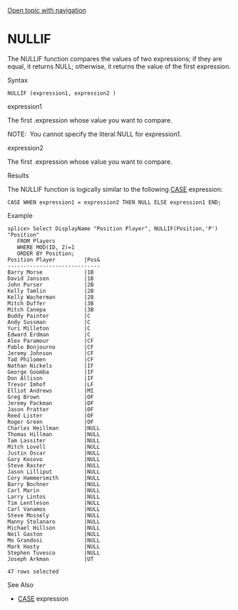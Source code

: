 [Open topic with navigation](../../../index.html#Shared/SQLReference/BuiltInFcns/Nullif.html)

<a href="" id="BuiltInFcns.Nullif"></a>[]()NULLIF
=================================================

The <span class="CodeFont">NULLIF</span> function compares the values of two expressions; if they are equal, it returns <span class="CodeFont">NULL</span>; otherwise, it returns the value of the first expression.

Syntax

``` FcnSyntax
NULLIF (expression1, expression2 )
```

expression1

The first .expression whose value you want to compare.

<span class="autonumber"><span class="noteAutoNum">NOTE:  </span></span>You cannot specify the literal <span class="CodeFont">NULL</span> for <span class="CodeItalicFont">expression1</span>.

expression2

The first .expression whose value you want to compare.

Results

The <span class="CodeFont">NULLIF</span> function is logically similar to the following [<span class="CodeFont">CASE</span>](../Expressions/Case.html) expression:

``` Example
CASE WHEN expression1 = expression2 THEN NULL ELSE expression1 END;
```

Example

``` Example
splice> Select DisplayName "Position Player", NULLIF(Position,'P') "Position"
   FROM Players 
   WHERE MOD(ID, 2)=1 
   ORDER BY Position;
Position Player         |Pos&
-----------------------------
Barry Morse             |1B  
David Janssen           |1B  
John Purser             |2B  
Kelly Tamlin            |2B  
Kelly Wacherman         |2B  
Mitch Duffer            |3B  
Mitch Canepa            |3B  
Buddy Painter           |C   
Andy Sussman            |C   
Yuri Milleton           |C   
Edward Erdman           |C   
Alex Paramour           |CF  
Pablo Bonjourno         |CF  
Jeremy Johnson          |CF  
Tad Philomen            |CF  
Nathan Nickels          |IF  
George Goomba           |IF  
Don Allison             |IF  
Trevor Imhof            |LF  
Elliot Andrews          |MI  
Greg Brown              |OF  
Jeremy Packman          |OF  
Jason Pratter           |OF  
Reed Lister             |OF  
Roger Green             |OF  
Charles Heillman        |NULL
Thomas Hillman          |NULL
Tam Lassiter            |NULL
Mitch Lovell            |NULL
Justin Oscar            |NULL
Gary Kosovo             |NULL
Steve Raster            |NULL
Jason Lilliput          |NULL
Cory Hammersmith        |NULL
Barry Bochner           |NULL
Carl Marin              |NULL
Larry Lintos            |NULL
Tim Lentleson           |NULL
Carl Vanamos            |NULL
Steve Mossely           |NULL
Manny Stolanaro         |NULL
Michael Hillson         |NULL
Neil Gaston             |NULL
Mo Grandosi             |NULL
Mark Hasty              |NULL
Stephen Tuvesco         |NULL
Joseph Arkman           |UT  

47 rows selected
```

See Also

-   [<span class="CodeFont">CASE</span>](../Expressions/Case.html) expression

 



